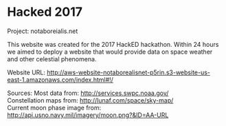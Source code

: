# Hacked 2017
Project: notaboreialis.net

This website was created for the 2017 HackED hackathon.  Within 24 hours we 
aimed to deploy a website that would provide data on space weather and other 
celestial phenomena.

Website URL: http://aws-website-notaborealisnet-p5rin.s3-website-us-east-1.amazonaws.com/index.html#!/

Sources:
Most data from: http://services.swpc.noaa.gov/  
Constellation maps from: http://lunaf.com/space/sky-map/  
Current moon phase image from: http://api.usno.navy.mil/imagery/moon.png?&ID=AA-URL  
